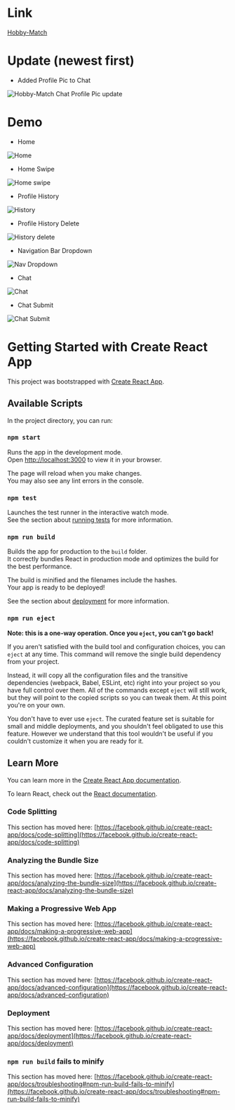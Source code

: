 # Link

[Hobby-Match](https://anime-match-a5f94.web.app/)

# Update (newest first)

- Added Profile Pic to Chat

![Hobby-Match Chat Profile Pic update](https://github.com/ROSSROSALES/hobby-match/assets/52366381/f103dd32-b1d4-4a7c-815a-ccc316b8dd52)

# Demo


- Home

![Home](https://user-images.githubusercontent.com/52366381/200031625-2391bb24-c52a-4436-9a49-a4feeee6023e.png)

- Home Swipe

![Home swipe](https://user-images.githubusercontent.com/52366381/200031611-ed9200cc-1ccc-4916-b505-88d084f476e3.png)

- Profile History

![History](https://user-images.githubusercontent.com/52366381/200031657-4bfe39ff-45e2-4f31-ba27-918179a41388.png)

- Profile History Delete

![History delete](https://user-images.githubusercontent.com/52366381/200031666-85b0af6e-932b-4baf-b2d5-6e44a760f06c.png)

- Navigation Bar Dropdown

![Nav Dropdown](https://user-images.githubusercontent.com/52366381/200031673-22afe188-5909-4bf3-90a0-25d3e9b232cd.png)

- Chat

![Chat](https://user-images.githubusercontent.com/52366381/200031687-2337b5e7-8c76-49af-8ca8-4f25ea2b03b9.png)

- Chat Submit

![Chat Submit](https://user-images.githubusercontent.com/52366381/200031694-ac4a3abe-82b9-4807-b67b-3539f4d8a999.png)


# Getting Started with Create React App

This project was bootstrapped with [Create React App](https://github.com/facebook/create-react-app).

## Available Scripts

In the project directory, you can run:

### `npm start`

Runs the app in the development mode.\
Open [http://localhost:3000](http://localhost:3000) to view it in your browser.

The page will reload when you make changes.\
You may also see any lint errors in the console.

### `npm test`

Launches the test runner in the interactive watch mode.\
See the section about [running tests](https://facebook.github.io/create-react-app/docs/running-tests) for more information.

### `npm run build`

Builds the app for production to the `build` folder.\
It correctly bundles React in production mode and optimizes the build for the best performance.

The build is minified and the filenames include the hashes.\
Your app is ready to be deployed!

See the section about [deployment](https://facebook.github.io/create-react-app/docs/deployment) for more information.

### `npm run eject`

**Note: this is a one-way operation. Once you `eject`, you can't go back!**

If you aren't satisfied with the build tool and configuration choices, you can `eject` at any time. This command will remove the single build dependency from your project.

Instead, it will copy all the configuration files and the transitive dependencies (webpack, Babel, ESLint, etc) right into your project so you have full control over them. All of the commands except `eject` will still work, but they will point to the copied scripts so you can tweak them. At this point you're on your own.

You don't have to ever use `eject`. The curated feature set is suitable for small and middle deployments, and you shouldn't feel obligated to use this feature. However we understand that this tool wouldn't be useful if you couldn't customize it when you are ready for it.

## Learn More

You can learn more in the [Create React App documentation](https://facebook.github.io/create-react-app/docs/getting-started).

To learn React, check out the [React documentation](https://reactjs.org/).

### Code Splitting

This section has moved here: [https://facebook.github.io/create-react-app/docs/code-splitting](https://facebook.github.io/create-react-app/docs/code-splitting)

### Analyzing the Bundle Size

This section has moved here: [https://facebook.github.io/create-react-app/docs/analyzing-the-bundle-size](https://facebook.github.io/create-react-app/docs/analyzing-the-bundle-size)

### Making a Progressive Web App

This section has moved here: [https://facebook.github.io/create-react-app/docs/making-a-progressive-web-app](https://facebook.github.io/create-react-app/docs/making-a-progressive-web-app)

### Advanced Configuration

This section has moved here: [https://facebook.github.io/create-react-app/docs/advanced-configuration](https://facebook.github.io/create-react-app/docs/advanced-configuration)

### Deployment

This section has moved here: [https://facebook.github.io/create-react-app/docs/deployment](https://facebook.github.io/create-react-app/docs/deployment)

### `npm run build` fails to minify

This section has moved here: [https://facebook.github.io/create-react-app/docs/troubleshooting#npm-run-build-fails-to-minify](https://facebook.github.io/create-react-app/docs/troubleshooting#npm-run-build-fails-to-minify)
